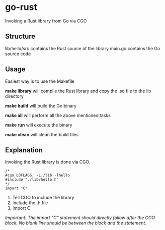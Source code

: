 # go-rust
Invoking a Rust library from Go via CGO

## Structure
lib/hello/src contains the Rust source of the library
main.go contains the Go source code

## Usage
Easiest way is to use the Makefile

**make library**    will compile the Rust library and copy the .so file to the lib directory

**make build**      will build the Go binary

**make all**        will perform all the above mentioned tasks

**make run**        will execute the binary

**make clean**      will clean the build files

## Explanation
Invoking the Rust library is done via CGO.

```
/*
#cgo LDFLAGS: -L./lib -lhello
#include "./lib/hello.h"
*/
import "C"
```
1. Tell CGO to include the library
2. Include the .h file
3. Import C

*Important: The import "C" statement should directly follow after the CGO block. No blank line should be between the block and the statement.*
